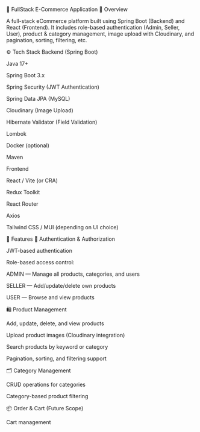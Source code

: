 🛒 FullStack E-Commerce Application
🚀 Overview

A full-stack eCommerce platform built using Spring Boot (Backend) and React (Frontend).
It includes role-based authentication (Admin, Seller, User), product & category management, image upload with Cloudinary, and pagination, sorting, filtering, etc.

⚙️ Tech Stack
Backend (Spring Boot)

Java 17+

Spring Boot 3.x

Spring Security (JWT Authentication)

Spring Data JPA (MySQL)

Cloudinary (Image Upload)

Hibernate Validator (Field Validation)

Lombok

Docker (optional)

Maven

Frontend

React / Vite (or CRA)

Redux Toolkit

React Router

Axios

Tailwind CSS / MUI (depending on UI choice)

🧩 Features
👤 Authentication & Authorization

JWT-based authentication

Role-based access control:

ADMIN — Manage all products, categories, and users

SELLER — Add/update/delete own products

USER — Browse and view products

🛍️ Product Management

Add, update, delete, and view products

Upload product images (Cloudinary integration)

Search products by keyword or category

Pagination, sorting, and filtering support

🗂️ Category Management

CRUD operations for categories

Category-based product filtering

📦 Order & Cart (Future Scope)

Cart management
